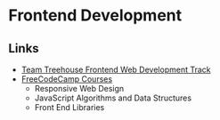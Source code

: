 # Frontend Development

## Links

- [Team Treehouse Frontend Web Development Track](https://teamtreehouse.com/tracks/front-end-web-development)
- [FreeCodeCamp Courses](https://www.freecodecamp.org/learn)
  - Responsive Web Design
  - JavaScript Algorithms and Data Structures
  - Front End Libraries